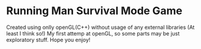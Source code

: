 # Running Man Survival Mode Game

Created using onlly openGL(C++) without usage of any external libraries (At least I think so!)
My first attemp at openGL, so some parts may be just exploratory stuff.
Hope you enjoy!
